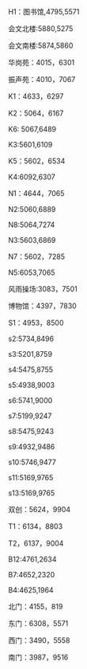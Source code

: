 H1：图书馆,4795,5571

会文北楼:5880,5275

会文南楼:5874,5860

华岗苑：4015，6301

振声苑：4010，7067

K1：4633，6297

K2：5064，6167

K6:   5067,6489

K3:5601,6109

K5：5602，6534

K4:6092,6307

N1：4644，7065

N2:5060,6889

N8:5064,7274

N3:5603,6869

N7：5602，7285

N5:6053,7065

风雨操场:3083，7501

博物馆：4397，7830

S1：4953，8500

s2:5734,8496

s3:5201,8759

s4:5475,8755

s5:4938,9003

s6:5741,9000

s7:5199,9247

s8:5475,9243

s9:4932,9486

s10:5746,9477

s11:5169,9765

s13:5169,9765

双创：5624，9904

T1：6134，8803

T2，6137，9004

B12:4761,2634

B7:4652,2320

B4:4625,1964

北门：4155，819

东门：6308，5571

西门：3490，5558

南门：3987，9516